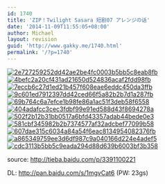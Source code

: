 ```yaml
---
id: 1740
title: 'ZIP！Twilight Sasara 短剧07 アレンジの话'
date: '2014-11-09T11:55:05+08:00'
author: Michael
layout: revision
guid: 'http://www.gakky.me/1740.html'
permalink: '/?p=1740'
---
```


[![2e727259252dd42ae2be4fc0003b5bb5c8eab8fb](http://www.yui-aragaki.org/wp-content/uploads/2014/11/2e727259252dd42ae2be4fc0003b5bb5c8eab8fb.jpg)](http://www.yui-aragaki.org/wp-content/uploads/2014/11/2e727259252dd42ae2be4fc0003b5bb5c8eab8fb.jpg) [![4befc2a20cf431ad21650d524836acaf2fdd98fb](http://www.yui-aragaki.org/wp-content/uploads/2014/11/4befc2a20cf431ad21650d524836acaf2fdd98fb.jpg)](http://www.yui-aragaki.org/wp-content/uploads/2014/11/4befc2a20cf431ad21650d524836acaf2fdd98fb.jpg) [![7eccb6c27d1ed21b457f608eae6eddc450da3ffb](http://www.yui-aragaki.org/wp-content/uploads/2014/11/7eccb6c27d1ed21b457f608eae6eddc450da3ffb.jpg)](http://www.yui-aragaki.org/wp-content/uploads/2014/11/7eccb6c27d1ed21b457f608eae6eddc450da3ffb.jpg) [![9c601ed7912397dd42ced66f5a82b2b7d1a287fb](http://www.yui-aragaki.org/wp-content/uploads/2014/11/9c601ed7912397dd42ced66f5a82b2b7d1a287fb.jpg)](http://www.yui-aragaki.org/wp-content/uploads/2014/11/9c601ed7912397dd42ced66f5a82b2b7d1a287fb.jpg) [![69b764c6a7efce1b98fe86a1ac51f3deb58f6558](http://www.yui-aragaki.org/wp-content/uploads/2014/11/69b764c6a7efce1b98fe86a1ac51f3deb58f6558.jpg)](http://www.yui-aragaki.org/wp-content/uploads/2014/11/69b764c6a7efce1b98fe86a1ac51f3deb58f6558.jpg) [![404adafcc3cec3fdbf99e91ed588d43f8694278a](http://www.yui-aragaki.org/wp-content/uploads/2014/11/404adafcc3cec3fdbf99e91ed588d43f8694278a.jpg)](http://www.yui-aragaki.org/wp-content/uploads/2014/11/404adafcc3cec3fdbf99e91ed588d43f8694278a.jpg) [![502f2b12b31bb0517a6bfd43357adab44bede0e3](http://www.yui-aragaki.org/wp-content/uploads/2014/11/502f2b12b31bb0517a6bfd43357adab44bede0e3.jpg)](http://www.yui-aragaki.org/wp-content/uploads/2014/11/502f2b12b31bb0517a6bfd43357adab44bede0e3.jpg) [![581cbf345982b2b7374577af32adcbef77099b58](http://www.yui-aragaki.org/wp-content/uploads/2014/11/581cbf345982b2b7374577af32adcbef77099b58.jpg)](http://www.yui-aragaki.org/wp-content/uploads/2014/11/581cbf345982b2b7374577af32adcbef77099b58.jpg) [![607dae315c6034a84a54f6eac8134954082376fb](http://www.yui-aragaki.org/wp-content/uploads/2014/11/607dae315c6034a84a54f6eac8134954082376fb.jpg)](http://www.yui-aragaki.org/wp-content/uploads/2014/11/607dae315c6034a84a54f6eac8134954082376fb.jpg) [![a865349759ee3d6df987c9a040166d224e4adef5](http://www.yui-aragaki.org/wp-content/uploads/2014/11/a865349759ee3d6df987c9a040166d224e4adef5.jpg)](http://www.yui-aragaki.org/wp-content/uploads/2014/11/a865349759ee3d6df987c9a040166d224e4adef5.jpg) [![cdc3113b5bb5c9eada294d88d639b6003bf3b358](http://www.yui-aragaki.org/wp-content/uploads/2014/11/cdc3113b5bb5c9eada294d88d639b6003bf3b358.jpg)](http://www.yui-aragaki.org/wp-content/uploads/2014/11/cdc3113b5bb5c9eada294d88d639b6003bf3b358.jpg)

source: <http://tieba.baidu.com/p/3391100221>

DL: <http://pan.baidu.com/s/1mgvCat6> (PW: 23gs)